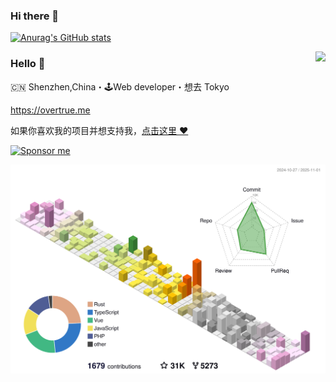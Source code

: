 ### Hi there 👋

<!--
**GuanLola/GuanLola** is a ✨ _special_ ✨ repository because its `README.md` (this file) appears on your GitHub profile.

Here are some ideas to get you started:

- 🔭 I’m currently working on ...
- 🌱 I’m currently learning ...
- 👯 I’m looking to collaborate on ...
- 🤔 I’m looking for help with ...
- 💬 Ask me about ...
- 📫 How to reach me: ...
- 😄 Pronouns: ...
- ⚡ Fun fact: ...
-->
[![Anurag's GitHub stats](https://github-readme-stats.vercel.app/api?username=GuanLola)](https://github.com/anuraghazra/github-readme-stats)



<img align="right" src="https://github-readme-stats.vercel.app/api?username=overtrue&show_icons=true&icon_color=805AD5&text_color=718096&bg_color=ffffff&hide_title=true" />

### Hello 👋

🇨🇳 Shenzhen,China・🕹Web developer・想去 Tokyo

https://overtrue.me

如果你喜欢我的项目并想支持我，[点击这里 :heart:](https://github.com/sponsors/overtrue)

<!-- ![](https://gitwar.herokuapp.com/badge?username=overtrue&style=for-the-badge) -->


[![Sponsor me](https://github.com/overtrue/overtrue/blob/master/sponsor-me-button-s.svg?raw=true)](https://github.com/sponsors/overtrue)


![](https://github.com/overtrue/overtrue/raw/master/profile-3d-contrib/profile-south-season-animate.svg)
